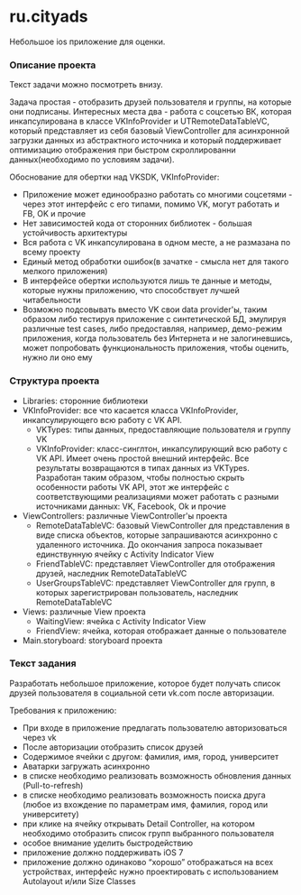 # ru.cityads

Небольшое ios приложение для оценки.

### Описание проекта
Текст задачи можно посмотреть внизу.

Задача простая - отобразить друзей пользователя и группы, на которые они подписаны. Интересных места два - работа с соцсетью ВК, которая инкапсулирована в классе VKInfoProvider и UTRemoteDataTableVC, который представляет из себя базовый ViewController для асинхронной загрузки данных из абстрактного источника и который поддерживает оптимизацию отображения при быстром скроллированни данных(необходимо по условиям задачи).

Обоснование для обертки над VKSDK, VKInfoProvider:
* Приложение может единообразно работать со многими соцсетями - через этот интерфейс с его типами, помимо VK, могут работать и FB, OK и прочие
* Нет зависимостей кода от сторонних библиотек - большая устойчивость архитектуры
* Вся работа с VK инкапсулирована в одном месте, а не размазана по всему проекту
* Единый метод обработки ошибок(в зачатке - смысла нет для такого мелкого приложения)
* В интерфейсе обертки используются лишь те данные и методы, которые нужны приложению, что способствует лучшей читабельности
* Возможно подсовывать вместо VK свои data provider'ы, таким образом либо тестируя приложение с синтетической БД, эмулируя различные test cases, либо предоставляя, например, демо-режим приложения, когда пользователь без Интернета и не залогиневшись, может попробовать функциональность приложения, чтобы оценить, нужно ли оно ему

### Структура проекта
* Libraries: сторонние библиотеки
* VKInfoProvider: все что касается класса VKInfoProvider, инкапсулирующего всю работу с VK API.
   * VKTypes: типы данных, предоставляющие пользователя и группу VK
   * VKInfoProvider: класс-синглтон, инкапсулирующий всю работу с VK API. Имеет очень простой внешний интерфейс. Все результаты возвращаются в типах данных из VKTypes. Разработан таким образом, чтобы полностью скрыть особенности работы VK API, этот же интерфейс с соответствующими реализациями может работать с разными источниками данных: VK, Facebook, Ok и прочие
* ViewControllers: различные ViewController'ы проекта
   * RemoteDataTableVC: базовый ViewController для представления в виде списка объектов, которые запрашиваются асинхронно с удаленного источника. До окончания запроса показывает единствунную ячейку с Activity Indicator View
   * FriendTableVC: представляет ViewController для отображения друзей, наследник RemoteDataTableVC
   * UserGroupsTableVC: представляет ViewController для групп, в которых зарегистрирован пользователь, наследник RemoteDataTableVC
* Views: различные View проекта
   * WaitingView: ячейка с Activity Indicator View
   * FriendView: ячейка, которая отображает данные о пользователе
* Main.storyboard: storyboard проекта

### Текст задания
Разработать небольшое приложение, которое будет получать список друзей пользователя в социальной сети vk.com после авторизации.

Требования к приложению:
* При входе в приложение предлагать пользователю авторизоваться через vk
* После авторизации отобразить список друзей
* Содержимое ячейки с другом: фамилия, имя, город, университет
* Аватарки загружать асинхронно
* в списке необходимо реализовать возможность обновления данных (Pull-to-refresh)
* в списке необходимо реализовать возможность поиска друга (любое из вхождение по параметрам имя, фамилия, город или университету)
* при клике на ячейку открывать Detail Controller, на котором необходимо отобразить список групп выбранного пользователя
* особое внимание уделить быстродействию
* приложение должно поддерживать iOS 7
* приложение должно одинаково “хорошо” отображаться на всех устройствах, интерфейс нужно проектировать с использованием Autolayout и/или Size Classes